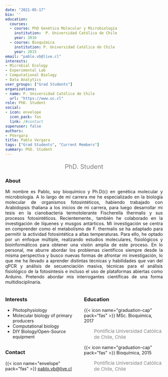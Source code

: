 ```yaml
---
date: "2021-05-17"
bio: ''
education:
  courses:
  - course: PhD Genética Molecular y Microbiología 
    institution:  P. Universidad Católica de Chile
    year: 2016
  - course: Bioquímica
    institution: P. Universidad Católica de Chile
    year: 2015
email: "pablo.vb@live.cl"
interests:
- Microbial Ecology
- Experimental Lab
- Computational Biology
- Data Analytics
user_groups: ["Grad Students"]
organizations:
- name: P. Universidad Católica de Chile
  url: "https://www.uc.cl"
role: PhD. Student
social:
- icon: envelope
  icon_pack: fas
  link: /#contact
superuser: false
authors:
- PVergara
title: Pablo Vergara
tags: ["Grad Students", "Current Members"]
summary: PhD. Student
---
```


<p style="color:grey; font-size:20px; text-align:center;"> PhD. Student </p>

<div style="text-align:justify;">

<h3> About </h3>

Mi nombre es Pablo, soy bioquímico y Ph.D(c) en genética molecular y microbiología. A lo largo de mi carrera me he especializado en la biología molecular de organismos fotosintéticos, habiendo trabajado con Arabidopsis thaliana a los inicios de mi carrera, para luego desarrollar mi tesis en la cianobacteria termotolerante Fischerella thermalis y sus procesos fotosintéticos. Recientemente., también he colaborado en la investigación de líquenes y musgos antárticos.
Mi investigación se centra en comprender como el metabolismo de F. thermalis se ha adaptado para permitir la actividad fotosintética a altas temperaturas. Para ello, he optado por un enfoque múltiple, realizando estudios moleculares, fisiológicos y bioinformáticos para obtener una visión amplia de este proceso.
En lo personal, me aburre abordar los problemas científicos siempre desde la misma perspectiva y busco nuevas formas de afrontar mi investigación, lo que me ha llevado a aprender distintas técnicas y habilidades que van del qPCR y análisis de secuenciación masiva, técnicas para el análisis fisiológico de la fotosíntesis e incluso el uso de plataformas abiertas como Arduino. Pretendo abordar mis interrogantes científicas de una forma multidisciplinaria. <br>

</div>

<style>
.column-left{
  float: left;
  width: 50%;
  text-align: left;
}
.column-right{
  float: right;
  width: 50%;
  text-align: left;
}
</style>

<div class="column-left">

<h3> Interests </h3>

- Photophysiology
- Molecular biology of primary producers
- Computational biology
- DIY Biology/Open-Source equipment
<br><br>
</div>

<div class="column-right">

<h3> Education </h3>
{{< icon name="graduation-cap" pack="fas" >}} MSc. Bioquímica, 2017
<p style="color:grey; font-size:15px; padding-left:32px;"> Pontificia Universidad Católica de Chile, Chile  </p>
{{< icon name="graduation-cap" pack="fas" >}} Bioquímica, 2015
<p style="color:grey; font-size:15px; padding-left:32px;"> Pontificia Universidad Católica de Chile, Chile </p>
<br><br><br>
</div>

<h3> Contact </h3>

{{< icon name="envelope" pack="fas" >}} pablo.vb@live.cl